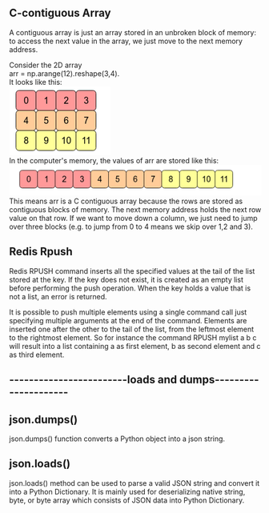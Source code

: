 ## C-contiguous Array
A contiguous array is just an array stored in an unbroken block of memory: to access the next value in the array, we just move to the next memory address.

Consider the 2D array <br>
arr = np.arange(12).reshape(3,4). <br> It looks like this: <br>
![Contiguous](contiguous_1.PNG) <br>
In the computer's memory, the values of arr are stored like this: <br>
![Contiguous 2](contiguous_2.PNG)<br>
This means arr is a C contiguous array because the rows are stored as contiguous blocks of memory. The next memory address holds the next row value on that row. If we want to move down a column, we just need to jump over three blocks (e.g. to jump from 0 to 4 means we skip over 1,2 and 3).


## Redis Rpush
Redis RPUSH command inserts all the specified values at the tail of the list stored at the key. If the key does not exist, it is created as an empty list before performing the push operation. When the key holds a value that is not a list, an error is returned.

It is possible to push multiple elements using a single command call just specifying multiple arguments at the end of the command. Elements are inserted one after the other to the tail of the list, from the leftmost element to the rightmost element. So for instance the command RPUSH mylist a b c will result into a list containing a as first element, b as second element and c as third element.

## ------------------------loads and dumps---------------------
## json.dumps()
json.dumps() function converts a Python object into a json string.

## json.loads()
json.loads() method can be used to parse a valid JSON string and convert it into a Python Dictionary. It is mainly used for deserializing native string, byte, or byte array which consists of JSON data into Python Dictionary.